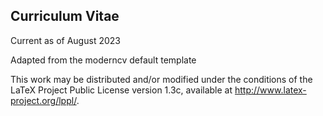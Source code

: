 ## Curriculum Vitae

Current as of August 2023

Adapted from the moderncv default template

This work may be distributed and/or modified under the
conditions of the LaTeX Project Public License version 1.3c,
available at http://www.latex-project.org/lppl/.
